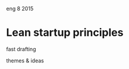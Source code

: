 <permalink>eng</permalink>
<month>8</month>
<year>2015</year>

# Lean startup principles



<hidden>fast drafting</hidden>

<hidden>themes & ideas</hidden>


